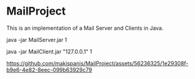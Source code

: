 # MailProject

This is an implementation of a Mail Server and Clients in Java.   

java -jar MailServer.jar 1

java -jar MailClient.jar "127.0.0.1" 1




https://github.com/makispanis/MailProject/assets/56236325/1e29308f-b9e6-4e82-8eec-099b63929c79

